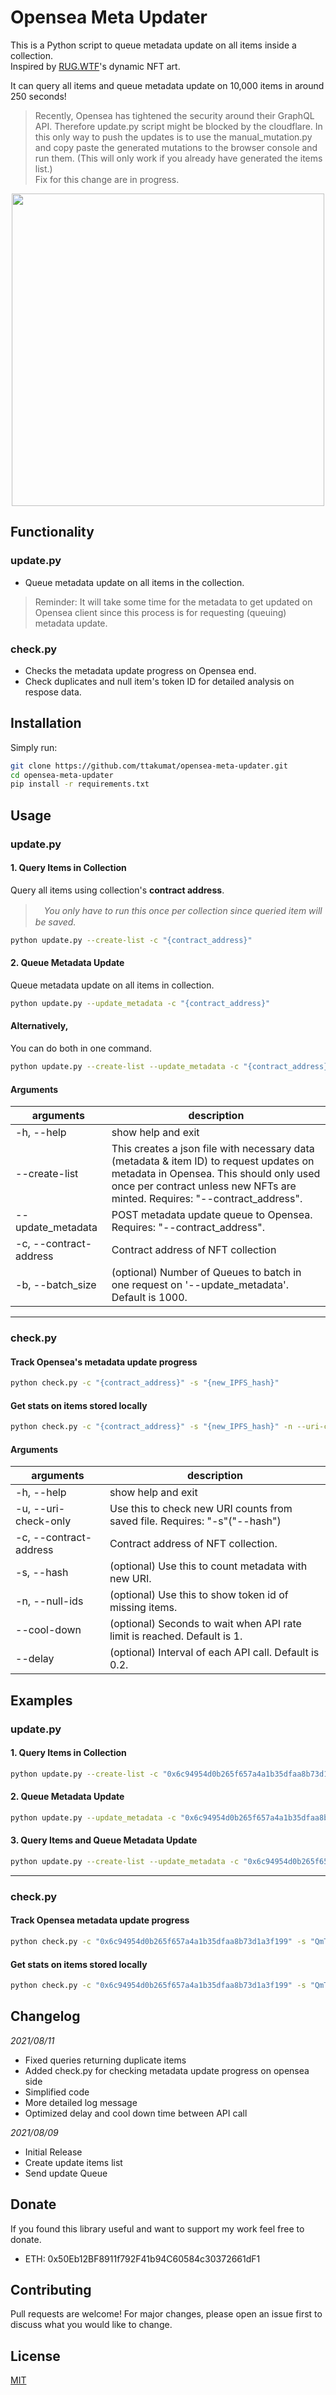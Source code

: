 # Opensea Meta Updater

This is a Python script to queue metadata update on all items inside a collection.  
Inspired by [RUG.WTF](https://rug.wtf/)'s dynamic NFT art.  

It can query all items and queue metadata update on 10,000 items in around 250 seconds!

> Recently, Opensea has tightened the security around their GraphQL API. Therefore update.py script might be blocked by the cloudflare. In this only way to push the updates is to use the manual_mutation.py and copy paste the generated mutations to the browser console and run them. (This will only work if you already have generated the items list.)  
> Fix for this change are in progress.

<p align="center">
  <img src="https://storage.googleapis.com/opensea-static/Logomark/OpenSea-Full-Logo%20(dark)%20-%20thumb.png" width="500">
</p>

## Functionality
### update.py
- Queue metadata update on all items in the collection.
> Reminder: It will take some time for the metadata to get updated on Opensea client since this process is for requesting (queuing) metadata update. 
### check.py
- Checks the metadata update progress on Opensea end.
- Check duplicates and null item's token ID for detailed analysis on respose data.

## Installation

Simply run:
```bash
git clone https://github.com/ttakumat/opensea-meta-updater.git
cd opensea-meta-updater
pip install -r requirements.txt
```

## Usage

### update.py

#### 1. Query Items in Collection  
Query all items using collection's **contract address**.  
>　*You only have to run this once per collection since queried item will be saved.*
```bash
python update.py --create-list -c "{contract_address}"
```
#### 2. Queue Metadata Update
Queue metadata update on all items in collection.
```bash
python update.py --update_metadata -c "{contract_address}"
```
#### Alternatively, 
You can do both in one command.
```bash
python update.py --create-list --update_metadata -c "{contract_address}"
```
#### Arguments   

| arguments              | description                                                                                                                                                                                                      |
|------------------------|------------------------------------------------------------------------------------------------------------------------------------------------------------------------------------------------------------------|
| -h, --help             | show help and exit                                                                                                                                                                                               |
| --create-list          | This creates a json file with necessary data (metadata & item ID) to request updates on metadata in Opensea. This should only used once per contract unless new NFTs are minted. Requires: "--contract_address". |
| --update_metadata      | POST metadata update queue to Opensea. Requires: "--contract_address".                                                                                                                                           |
| -c, --contract-address | Contract address of NFT collection                                                                                                                                                                               |
| -b, --batch_size       | (optional) Number of Queues to batch in one request on '--update_metadata'. Default is 1000.                                                                                                                     |

---

### check.py

#### Track Opensea's metadata update progress
```bash
python check.py -c "{contract_address}" -s "{new_IPFS_hash}"
```
#### Get stats on items stored locally
```bash
python check.py -c "{contract_address}" -s "{new_IPFS_hash}" -n --uri-check-only
```

#### Arguments

| arguments              | description                                                                |
|------------------------|----------------------------------------------------------------------------|
| -h, --help             | show help and exit                                                         |
| -u, --uri-check-only   | Use this to check new URI counts from saved file. Requires: "-s"("--hash") |
| -c, --contract-address | Contract address of NFT collection.                                        |
| -s, --hash             | (optional) Use this to count metadata with new URI.                        |
| -n, --null-ids         | (optional) Use this to show token id of missing items.                     |
| --cool-down            | (optional) Seconds to wait when API rate limit is reached. Default is 1.   |
| --delay                | (optional) Interval of each API call. Default is 0.2.                      |

## Examples

### update.py

#### 1. Query Items in Collection  
```bash
python update.py --create-list -c "0x6c94954d0b265f657a4a1b35dfaa8b73d1a3f199"
```
#### 2. Queue Metadata Update
```bash
python update.py --update_metadata -c "0x6c94954d0b265f657a4a1b35dfaa8b73d1a3f199"
```
#### 3. Query Items and Queue Metadata Update
```bash
python update.py --create-list --update_metadata -c "0x6c94954d0b265f657a4a1b35dfaa8b73d1a3f199"
```

---

### check.py

#### Track Opensea metadata update progress
```bash
python check.py -c "0x6c94954d0b265f657a4a1b35dfaa8b73d1a3f199" -s "QmT5uADipP1xmWSXXx9r7Bnzrb5gwNnuLdH8ohP3ue3qw9"
```
#### Get stats on items stored locally
```bash
python check.py -c "0x6c94954d0b265f657a4a1b35dfaa8b73d1a3f199" -s "QmT5uADipP1xmWSXXx9r7Bnzrb5gwNnuLdH8ohP3ue3qw9" -n --uri-check-only
```

## Changelog
*2021/08/11*
- Fixed queries returning duplicate items
- Added check.py for checking metadata update progress on opensea side
- Simplified code
- More detailed log message
- Optimized delay and cool down time between API call

*2021/08/09*
- Initial Release
- Create update items list
- Send update Queue

## Donate
If you found this library useful and want to support my work feel free to donate.
- ETH: 0x50Eb12BF8911f792F41b94C60584c30372661dF1

## Contributing
Pull requests are welcome! For major changes, please open an issue first to discuss what you would like to change.

## License
[MIT](https://choosealicense.com/licenses/mit/)